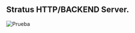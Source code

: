 ## Stratus HTTP/BACKEND Server.

![Prueba](https://drive.google.com/uc?export=view&id=13QHgze79hq4o_E5xoweevISKOEfuFPsM)